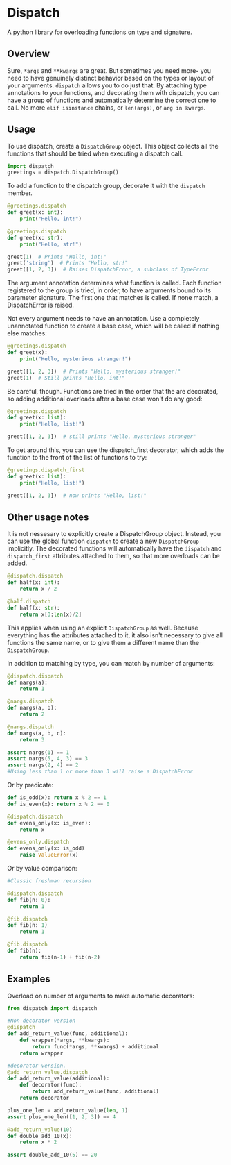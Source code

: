 Dispatch
========

A python library for overloading functions on type and signature.

Overview
--------

Sure, `*args` and `**kwargs` are great. But sometimes you need more- you need to
have genuinely distinct behavior based on the types or layout of your arguments.
`dispatch` allows you to do just that. By attaching type annotations to your
functions, and decorating them with dispatch, you can have a group of functions
and automatically determine the correct one to call. No more `elif isinstance`
chains, or `len(args)`, or `arg in kwargs`.


Usage
-----

To use dispatch, create a `DispatchGroup` object. This object collects all the
functions that should be tried when executing a dispatch call.

```python
import dispatch
greetings = dispatch.DispatchGroup()
```

To add a function to the dispatch group, decorate it with the `dispatch` member.

```python
@greetings.dispatch
def greet(x: int):
    print("Hello, int!")

@greetings.dispatch
def greet(x: str):
    print("Hello, str!")

greet(1)  # Prints "Hello, int!"
greet('string')  # Prints "Hello, str!"
greet([1, 2, 3])  # Raises DispatchError, a subclass of TypeError
```

The argument annotation determines what function is called. Each function
registered to the group is tried, in order, to have arguments bound to its
parameter signature. The first one that matches is called. If none match, a
DispatchError is raised.

Not every argument needs to have an annotation. Use a completely unannotated
function to create a base case, which will be called if nothing else matches:

```python
@greetings.dispatch
def greet(x):
    print("Hello, mysterious stranger!")

greet([1, 2, 3])  # Prints "Hello, mysterious stranger!"
greet(1)  # Still prints "Hello, int!"
```

Be careful, though. Functions are tried in the order that the are decorated, so
adding additional overloads after a base case won't do any good:

```python
@greetings.dispatch
def greet(x: list):
    print("Hello, list!")

greet([1, 2, 3])  # still prints "Hello, mysterious stranger"
```

To get around this, you can use the dispatch_first decorator, which adds the
function to the front of the list of functions to try:

```python
@greetings.dispatch_first
def greet(x: list):
    print("Hello, list!")

greet([1, 2, 3])  # now prints "Hello, list!"
```

Other usage notes
-----------------

It is not nessesary to explicitly create a DispatchGroup object. Instead, you
can use the global function `dispatch` to create a new `DispatchGroup`
implicitly. The decorated functions will automatically have the `dispatch` and
`dispatch_first` attributes attached to them, so that more overloads can be
added.

```python
@dispatch.dispatch
def half(x: int):
    return x / 2

@half.dispatch
def half(x: str):
    return x[0:len(x)/2]
```

This applies when using an explicit `DispatchGroup` as well. Because everything
has the attributes attached to it, it also isn't necessary to give all functions
the same name, or to give them a different name than the `DispatchGroup`.

In addition to matching by type, you can match by number of arguments:

```python
@dispatch.dispatch
def nargs(a):
    return 1

@nargs.dispatch
def nargs(a, b):
    return 2

@nargs.dispatch
def nargs(a, b, c):
    return 3

assert nargs(1) == 1
assert nargs(5, 4, 3) == 3
assert nargs(2, 4) == 2
#Using less than 1 or more than 3 will raise a DispatchError
```

Or by predicate:

```python
def is_odd(x): return x % 2 == 1
def is_even(x): return x % 2 == 0

@dispatch.dispatch
def evens_only(x: is_even):
    return x

@evens_only.dispatch
def evens_only(x: is_odd)
    raise ValueError(x)
```

Or by value comparison:

```python
#Classic freshman recursion

@dispatch.dispatch
def fib(n: 0):
    return 1

@fib.dispatch
def fib(n: 1)
    return 1

@fib.dispatch
def fib(n):
    return fib(n-1) + fib(n-2)
````

Examples
--------

Overload on number of arguments to make automatic decorators:

```python
from dispatch import dispatch

#Non-decorator version
@dispatch
def add_return_value(func, additional):
    def wrapper(*args, **kwargs):
        return func(*args, **kwargs) + additional
    return wrapper

#decorator version.
@add_return_value.dispatch
def add_return_value(additional):
    def decorator(func):
        return add_return_value(func, additional)
    return decorator

plus_one_len = add_return_value(len, 1)
assert plus_one_len([1, 2, 3]) == 4

@add_return_value(10)
def double_add_10(x):
    return x * 2

assert double_add_10(5) == 20
```
